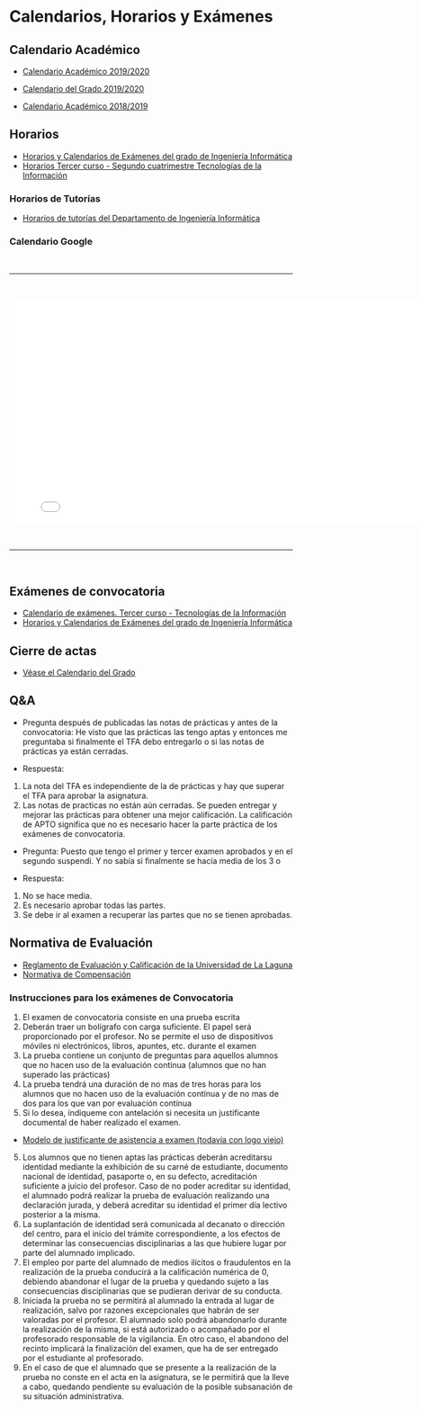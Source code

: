 # Calendarios, Horarios y Exámenes

## Calendario Académico

* <a href="{{site.calendario_academico}}" target="_blank">Calendario Académico 2019/2020</a>
* <a href="{{site.calendario_grado}}" target="_blank">Calendario del Grado 2019/2020</a>
  
* <a href="https://drive.google.com/file/d/1YtPNm4vS73N21QHzstcYqEzPKJQHCKeD/view" target="_blank">Calendario Académico 2018/2019</a>

## Horarios

* <a href="{{site.horarios_examenes_ii}}" target="_blank">Horarios y Calendarios de Exámenes del grado de Ingeniería Informática</a>
* <a href="{{site.horarios_tercero_2c_TI}}" target="_blank">Horarios Tercer curso - Segundo cuatrimestre
Tecnologías de la Información</a>

### Horarios de Tutorías

* [Horarios de tutorías del Departamento de Ingeniería Informática]({{site.tutorias_departamento}})

### Calendario Google

<br/>
<hr>
<br/>
<p>
<iframe 
src="{{site.google_calendar}}" 
style="border-width:0" 
width="800" 
height="400" 
frameborder="0" 
scrolling="yes">
</iframe>

</p>
<br/>
<hr>
<br/>



## Exámenes de convocatoria

* <a href="https://docs.google.com/document/d/1m6Ke0imk6PVILCIyqKWmzkMqvoWKpN5rhS2omGEuXYc/edit" target="_blank">Calendario de exámenes. Tercer curso - Tecnologías de la Información</a>
* <a href="{{site.horarios_examenes_ii}}" target="_blank">Horarios y Calendarios de Exámenes del grado de Ingeniería Informática</a>

## Cierre de actas 

* [Véase el Calendario del Grado]({{site.calendario_grado}})

## Q&A

* Pregunta después de publicadas las notas de prácticas y antes de la convocatoria: He visto que las prácticas las tengo aptas y entonces me preguntaba si finalmente el TFA debo entregarlo o si las notas de prácticas ya están cerradas.
 - Respuesta:
  1. La nota del TFA es independiente de la de prácticas y hay que superar el TFA para aprobar la asignatura.
  2. Las notas de practicas no están aún cerradas. Se pueden entregar y mejorar las prácticas para obtener una mejor calificación. La calificación de APTO significa que no es necesario hacer la parte práctica de los exámenes de convocatoria.

* Pregunta: Puesto que tengo el primer y tercer examen aprobados y en el segundo suspendí. Y no sabía si finalmente se hacía media de los 3 o
 - Respuesta:
  1. No se hace media.
  2. Es necesario aprobar todas las partes.
  3. Se debe ir al examen a recuperar las partes que no se tienen aprobadas.

## Normativa de Evaluación

* [Reglamento de Evaluación y Calificación de la Universidad de La Laguna](https://riull.ull.es/xmlui/bitstream/handle/915/4096/reglamento_evaluacion_calificacion.pdf)
* [Normativa de Compensación](https://riull.ull.es/xmlui/bitstream/handle/915/8580/acuerdo12.pdf?sequence=1&isAllowed=y)


### Instrucciones para los exámenes de Convocatoria

1. El examen de convocatoria consiste en una prueba escrita
2. Deberán traer un bolígrafo con carga suficiente. El papel será proporcionado por el profesor. No se permite el uso de dispositivos móviles ni electrónicos, libros, apuntes, etc.  durante el examen
3. La prueba contiene un conjunto de preguntas  para aquellos  alumnos que no hacen uso de la evaluación contínua  (alumnos que no han superado las prácticas)
4. La prueba tendrá una duración de no mas de tres horas para los alumnos que no hacen uso de la evaluación contínua y de no mas de dos para los que van por evaluación contínua
4. Si lo desea, índiqueme con antelación si necesita un justificante documental de haber realizado el examen.
  * [Modelo de justificante de asistencia a examen (todavía con logo viejo)](https://drive.google.com/file/d/1zdOTICr1AgHZr_mbboW2HnktMQjwFmu7/view)
5. Los alumnos que no tienen aptas las prácticas deberán acreditarsu identidad  mediante la exhibición de su carné de estudiante, documento nacional de identidad, pasaporte o, en su defecto, acreditación suficiente a juicio del profesor. Caso de no poder acreditar su identidad, el alumnado podrá realizar la prueba de evaluación realizando una declaración jurada, y deberá acreditar su identidad el primer día lectivo posterior a la misma.
6. La suplantación de identidad será comunicada al decanato o dirección del centro, para el inicio del trámite correspondiente, a los efectos de determinar las consecuencias disciplinarias a las que hubiere lugar por parte del alumnado implicado.
7. El empleo por parte del alumnado de medios ilícitos o fraudulentos en la realización de la prueba conducirá a la calificación numérica de 0, debiendo abandonar el lugar de la prueba y quedando sujeto a las consecuencias disciplinarias que se pudieran derivar de su conducta.
8. Iniciada la prueba no se permitirá al alumnado la entrada al lugar de realización, salvo por razones excepcionales que habrán de ser valoradas por el profesor. El alumnado solo podrá abandonarlo durante la realización de la misma, si está autorizado o acompañado por el profesorado responsable de la vigilancia. En otro caso, el abandono del recinto implicará la finalización del examen, que ha de ser entregado por el estudiante al profesorado.
9. En el caso de que el alumnado que se presente a la realización de la prueba no conste en el acta en la asignatura, se le permitirá que la lleve a cabo, quedando pendiente su evaluación de la posible subsanación de su situación administrativa.

